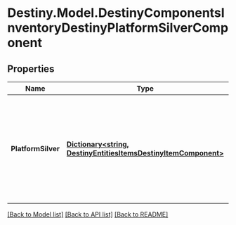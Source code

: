 # Destiny.Model.DestinyComponentsInventoryDestinyPlatformSilverComponent

## Properties

Name | Type | Description | Notes
------------ | ------------- | ------------- | -------------
**PlatformSilver** | [**Dictionary&lt;string, DestinyEntitiesItemsDestinyItemComponent&gt;**](DestinyEntitiesItemsDestinyItemComponent.md) | If a Profile is played on multiple platforms, this is the silver they have for each platform, keyed by Membership Type. | [optional] 

[[Back to Model list]](../README.md#documentation-for-models) [[Back to API list]](../README.md#documentation-for-api-endpoints) [[Back to README]](../README.md)

